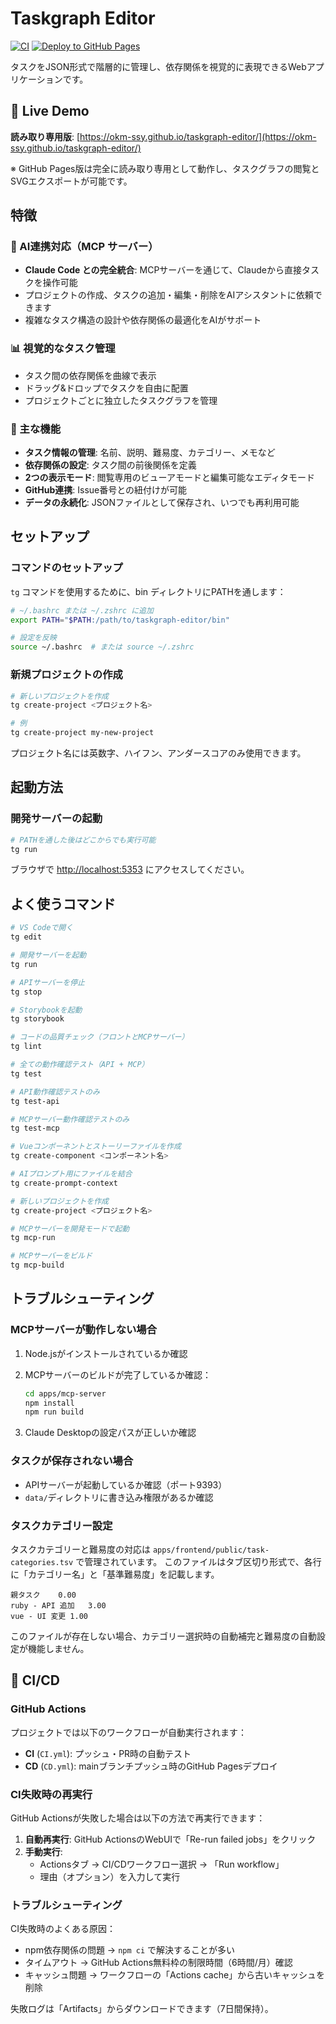 # Taskgraph Editor

[![CI](https://github.com/okm-ssy/taskgraph-editor/actions/workflows/CI.yml/badge.svg)](https://github.com/okm-ssy/taskgraph-editor/actions/workflows/CI.yml)
[![Deploy to GitHub Pages](https://github.com/okm-ssy/taskgraph-editor/actions/workflows/CD.yml/badge.svg)](https://github.com/okm-ssy/taskgraph-editor/actions/workflows/CD.yml)

タスクをJSON形式で階層的に管理し、依存関係を視覚的に表現できるWebアプリケーションです。

## 🚀 Live Demo

**読み取り専用版**: [https://okm-ssy.github.io/taskgraph-editor/](https://okm-ssy.github.io/taskgraph-editor/)

※ GitHub Pages版は完全に読み取り専用として動作し、タスクグラフの閲覧とSVGエクスポートが可能です。

## 特徴

### 🤖 AI連携対応（MCP サーバー）

- **Claude Code との完全統合**: MCPサーバーを通じて、Claudeから直接タスクを操作可能
- プロジェクトの作成、タスクの追加・編集・削除をAIアシスタントに依頼できます
- 複雑なタスク構造の設計や依存関係の最適化をAIがサポート

### 📊 視覚的なタスク管理

- タスク間の依存関係を曲線で表示
- ドラッグ&ドロップでタスクを自由に配置
- プロジェクトごとに独立したタスクグラフを管理

### 🔧 主な機能

- **タスク情報の管理**: 名前、説明、難易度、カテゴリー、メモなど
- **依存関係の設定**: タスク間の前後関係を定義
- **2つの表示モード**: 閲覧専用のビューアモードと編集可能なエディタモード
- **GitHub連携**: Issue番号との紐付けが可能
- **データの永続化**: JSONファイルとして保存され、いつでも再利用可能

## セットアップ

### コマンドのセットアップ

`tg` コマンドを使用するために、bin ディレクトリにPATHを通します：

```bash
# ~/.bashrc または ~/.zshrc に追加
export PATH="$PATH:/path/to/taskgraph-editor/bin"

# 設定を反映
source ~/.bashrc  # または source ~/.zshrc
```

### 新規プロジェクトの作成

```bash
# 新しいプロジェクトを作成
tg create-project <プロジェクト名>

# 例
tg create-project my-new-project
```

プロジェクト名には英数字、ハイフン、アンダースコアのみ使用できます。

## 起動方法

### 開発サーバーの起動

```bash
# PATHを通した後はどこからでも実行可能
tg run
```

ブラウザで <http://localhost:5353> にアクセスしてください。

## よく使うコマンド

```bash
# VS Codeで開く
tg edit

# 開発サーバーを起動
tg run

# APIサーバーを停止
tg stop

# Storybookを起動
tg storybook

# コードの品質チェック（フロントとMCPサーバー）
tg lint

# 全ての動作確認テスト（API + MCP）
tg test

# API動作確認テストのみ
tg test-api

# MCPサーバー動作確認テストのみ
tg test-mcp

# Vueコンポーネントとストーリーファイルを作成
tg create-component <コンポーネント名>

# AIプロンプト用にファイルを結合
tg create-prompt-context

# 新しいプロジェクトを作成
tg create-project <プロジェクト名>

# MCPサーバーを開発モードで起動
tg mcp-run

# MCPサーバーをビルド
tg mcp-build
```

## トラブルシューティング

### MCPサーバーが動作しない場合

1. Node.jsがインストールされているか確認
2. MCPサーバーのビルドが完了しているか確認：

   ```bash
   cd apps/mcp-server
   npm install
   npm run build
   ```

3. Claude Desktopの設定パスが正しいか確認

### タスクが保存されない場合

- APIサーバーが起動しているか確認（ポート9393）
- `data/`ディレクトリに書き込み権限があるか確認

### タスクカテゴリー設定

タスクカテゴリーと難易度の対応は `apps/frontend/public/task-categories.tsv` で管理されています。
このファイルはタブ区切り形式で、各行に「カテゴリー名」と「基準難易度」を記載します。

```tsv
親タスク	0.00
ruby - API 追加	3.00
vue - UI 変更	1.00
```

このファイルが存在しない場合、カテゴリー選択時の自動補完と難易度の自動設定が機能しません。

## 🔄 CI/CD

### GitHub Actions

プロジェクトでは以下のワークフローが自動実行されます：

- **CI** (`CI.yml`): プッシュ・PR時の自動テスト
- **CD** (`CD.yml`): mainブランチプッシュ時のGitHub Pagesデプロイ

### CI失敗時の再実行

GitHub Actionsが失敗した場合は以下の方法で再実行できます：

1. **自動再実行**: GitHub ActionsのWebUIで「Re-run failed jobs」をクリック
2. **手動実行**: 
   - Actionsタブ → CI/CDワークフロー選択 → 「Run workflow」
   - 理由（オプション）を入力して実行

### トラブルシューティング

CI失敗時のよくある原因：
- npm依存関係の問題 → `npm ci` で解決することが多い
- タイムアウト → GitHub Actions無料枠の制限時間（6時間/月）確認
- キャッシュ問題 → ワークフローの「Actions cache」から古いキャッシュを削除

失敗ログは「Artifacts」からダウンロードできます（7日間保持）。
